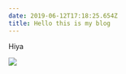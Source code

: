 ```yaml
---
date: 2019-06-12T17:18:25.654Z
title: Hello this is my blog
---
```

Hiya

![](/assets/checkbox.gif)
